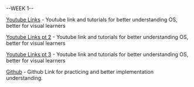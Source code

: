 --WEEK 1--


[Youtube Links](https://www.youtube.com/watch?v=26QPDBe-NB8) - Youtube link and tutorials for better understanding OS, better for visual learners

[Youtube Links pt 2](https://www.youtube.com/watch?v=sWbUDq4S6Y8) - Youtube link and tutorials for better understanding OS, better for visual learners

[Youtube Links pt 3](https://www.youtube.com/watch?v=rrB13utjYV4) - Youtube link and tutorials for better understanding OS, better for visual learners

[Github](https://github.com/SheldonZhong/OS_practice) - Github Link for practicing and better implementation understanding.


